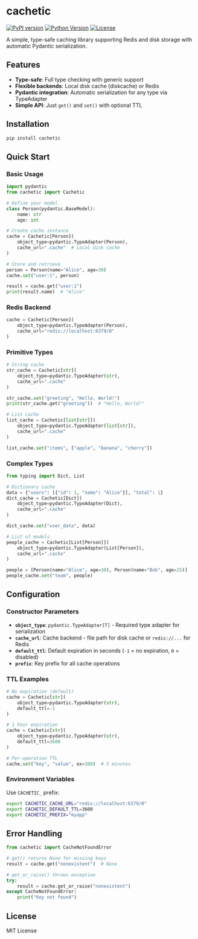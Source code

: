 # cachetic

[![PyPI version](https://img.shields.io/pypi/v/cachetic.svg)](https://pypi.org/project/cachetic/)
[![Python Version](https://img.shields.io/pypi/pyversions/cachetic.svg)](https://pypi.org/project/cachetic/)
[![License](https://img.shields.io/pypi/l/cachetic.svg)](https://opensource.org/licenses/MIT)

A simple, type-safe caching library supporting Redis and disk storage with automatic Pydantic serialization.

## Features

- **Type-safe**: Full type checking with generic support
- **Flexible backends**: Local disk cache (diskcache) or Redis
- **Pydantic integration**: Automatic serialization for any type via TypeAdapter
- **Simple API**: Just `get()` and `set()` with optional TTL

## Installation

```bash
pip install cachetic
```

## Quick Start

### Basic Usage

```python
import pydantic
from cachetic import Cachetic

# Define your model
class Person(pydantic.BaseModel):
    name: str
    age: int

# Create cache instance
cache = Cachetic[Person](
    object_type=pydantic.TypeAdapter(Person),
    cache_url=".cache"  # Local disk cache
)

# Store and retrieve
person = Person(name="Alice", age=30)
cache.set("user:1", person)

result = cache.get("user:1")
print(result.name)  # "Alice"
```

### Redis Backend

```python
cache = Cachetic[Person](
    object_type=pydantic.TypeAdapter(Person),
    cache_url="redis://localhost:6379/0"
)
```

### Primitive Types

```python
# String cache
str_cache = Cachetic[str](
    object_type=pydantic.TypeAdapter(str),
    cache_url=".cache"
)

str_cache.set("greeting", "Hello, World!")
print(str_cache.get("greeting"))  # "Hello, World!"

# List cache
list_cache = Cachetic[list[str]](
    object_type=pydantic.TypeAdapter(list[str]),
    cache_url=".cache"
)

list_cache.set("items", ["apple", "banana", "cherry"])
```

### Complex Types

```python
from typing import Dict, List

# Dictionary cache
data = {"users": [{"id": 1, "name": "Alice"}], "total": 1}
dict_cache = Cachetic[Dict](
    object_type=pydantic.TypeAdapter(Dict),
    cache_url=".cache"
)

dict_cache.set("user_data", data)

# List of models
people_cache = Cachetic[List[Person]](
    object_type=pydantic.TypeAdapter(List[Person]),
    cache_url=".cache"
)

people = [Person(name="Alice", age=30), Person(name="Bob", age=25)]
people_cache.set("team", people)
```

## Configuration

### Constructor Parameters

- **`object_type`**: `pydantic.TypeAdapter[T]` - Required type adapter for serialization
- **`cache_url`**: Cache backend - file path for disk cache or `redis://...` for Redis
- **`default_ttl`**: Default expiration in seconds (`-1` = no expiration, `0` = disabled)
- **`prefix`**: Key prefix for all cache operations

### TTL Examples

```python
# No expiration (default)
cache = Cachetic[str](
    object_type=pydantic.TypeAdapter(str),
    default_ttl=-1
)

# 1 hour expiration
cache = Cachetic[str](
    object_type=pydantic.TypeAdapter(str),
    default_ttl=3600
)

# Per-operation TTL
cache.set("key", "value", ex=300)  # 5 minutes
```

### Environment Variables

Use `CACHETIC_` prefix:

```bash
export CACHETIC_CACHE_URL="redis://localhost:6379/0"
export CACHETIC_DEFAULT_TTL=3600
export CACHETIC_PREFIX="myapp"
```

## Error Handling

```python
from cachetic import CacheNotFoundError

# get() returns None for missing keys
result = cache.get("nonexistent")  # None

# get_or_raise() throws exception
try:
    result = cache.get_or_raise("nonexistent")
except CacheNotFoundError:
    print("Key not found")
```

## License

MIT License
